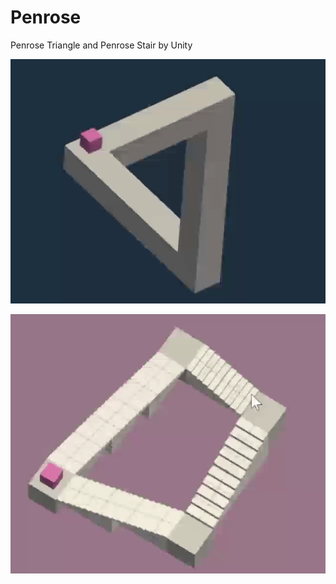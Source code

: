 # Penrose

Penrose Triangle and Penrose Stair by Unity


![Penrose Triangle](Penrose-Triangle.gif)


![Penrose Stair](Penrose-Stair.gif)
